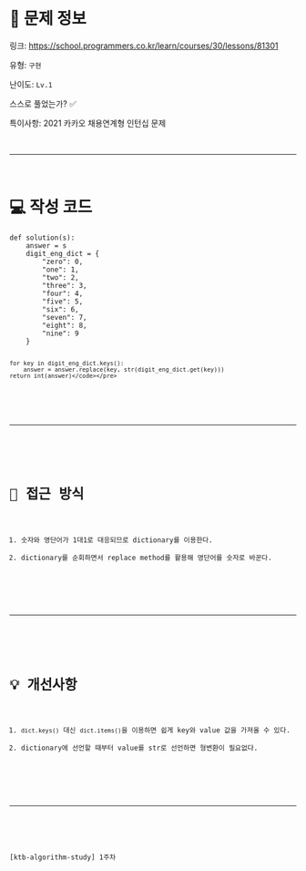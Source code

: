 <h1 id="📌-문제-정보">📌 문제 정보</h1>
<p>링크: <a href="https://school.programmers.co.kr/learn/courses/30/lessons/81301">https://school.programmers.co.kr/learn/courses/30/lessons/81301</a></p>
<p>유형: <code>구현</code></p>
<p>난이도: <code>Lv.1</code></p>
<p>스스로 풀었는가? ✅</p>
<p>특이사항: 2021 카카오 채용연계형 인턴십 문제</p>
<br />

<hr />
<br />

<h1 id="💻-작성-코드">💻 작성 코드</h1>
<pre><code class="language-python">def solution(s):
    answer = s
    digit_eng_dict = {
        &quot;zero&quot;: 0,
        &quot;one&quot;: 1,
        &quot;two&quot;: 2,
        &quot;three&quot;: 3,
        &quot;four&quot;: 4,
        &quot;five&quot;: 5,
        &quot;six&quot;: 6,
        &quot;seven&quot;: 7,
        &quot;eight&quot;: 8,
        &quot;nine&quot;: 9
    }

    for key in digit_eng_dict.keys():
        answer = answer.replace(key, str(digit_eng_dict.get(key)))
    return int(answer)</code></pre>
<br />

<hr />
<br />

<h1 id="🎯-접근-방식">🎯 접근 방식</h1>
<ol>
<li>숫자와 영단어가 1대1로 대응되므로 dictionary를 이용한다.</li>
<li>dictionary를 순회하면서 replace method를 활용해 영단어를 숫자로 바꾼다.</li>
</ol>
<br />

<hr />
<br />


<h1 id="💡-개선사항">💡 개선사항</h1>
<ol>
<li><code>dict.keys()</code> 대신 <code>dict.items()</code>을 이용하면 쉽게 key와 value 값을 가져올 수 있다.</li>
<li>dictionary에 선언할 때부터 value를 str로 선언하면 형변환이 필요없다.</li>
</ol>
<br />

<hr />
<br />

<p>[ktb-algorithm-study] 1주차</p>